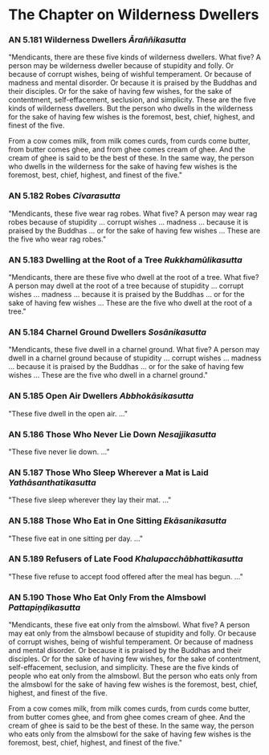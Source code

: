 # The Chapter on Wilderness Dwellers

### AN 5.181 Wilderness Dwellers  *Āraññikasutta*

"Mendicants, there are these five kinds of wilderness dwellers. What
five? A person may be wilderness dweller because of stupidity and folly.
Or because of corrupt wishes, being of wishful temperament. Or because
of madness and mental disorder. Or because it is praised by the Buddhas
and their disciples. Or for the sake of having few wishes, for the sake
of contentment, self-effacement, seclusion, and simplicity. These are
the five kinds of wilderness dwellers. But the person who dwells in the
wilderness for the sake of having few wishes is the foremost, best,
chief, highest, and finest of the five.

From a cow comes milk, from milk comes curds, from curds come butter,
from butter comes ghee, and from ghee comes cream of ghee. And the cream
of ghee is said to be the best of these. In the same way, the person who
dwells in the wilderness for the sake of having few wishes is the
foremost, best, chief, highest, and finest of the five."

<!--pg-->
### AN 5.182 Robes  *Cīvarasutta*

"Mendicants, these five wear rag robes. What five? A person may wear rag
robes because of stupidity ... corrupt wishes ... madness ... because it
is praised by the Buddhas ... or for the sake of having few wishes ...
These are the five who wear rag robes."

### AN 5.183 Dwelling at the Root of a Tree  *Rukkhamūlikasutta*

"Mendicants, there are these five who dwell at the root of a tree. What
five? A person may dwell at the root of a tree because of stupidity ...
corrupt wishes ... madness ... because it is praised by the Buddhas ...
or for the sake of having few wishes ... These are the five who dwell at
the root of a tree."

### AN 5.184 Charnel Ground Dwellers  *Sosānikasutta*

"Mendicants, these five dwell in a charnel ground. What five? A person
may dwell in a charnel ground because of stupidity ... corrupt wishes
... madness ... because it is praised by the Buddhas ... or for the sake
of having few wishes ... These are the five who dwell in a charnel
ground."

### AN 5.185 Open Air Dwellers  *Abbhokāsikasutta*

"These five dwell in the open air. ..."

### AN 5.186 Those Who Never Lie Down  *Nesajjikasutta*

"These five never lie down. ..."

### AN 5.187 Those Who Sleep Wherever a Mat is Laid  *Yathāsanthatikasutta*

"These five sleep wherever they lay their mat. ..."

### AN 5.188 Those Who Eat in One Sitting  *Ekāsanikasutta*

"These five eat in one sitting per day. ..."

### AN 5.189 Refusers of Late Food  *Khalupacchābhattikasutta*

"These five refuse to accept food offered after the meal has begun. ..."

<!--pg-->
### AN 5.190 Those Who Eat Only From the Almsbowl  *Pattapiṇḍikasutta*

"Mendicants, these five eat only from the almsbowl. What five? A person
may eat only from the almsbowl because of stupidity and folly. Or
because of corrupt wishes, being of wishful temperament. Or because of
madness and mental disorder. Or because it is praised by the Buddhas and
their disciples. Or for the sake of having few wishes, for the sake of
contentment, self-effacement, seclusion, and simplicity. These are the
five kinds of people who eat only from the almsbowl. But the person who
eats only from the almsbowl for the sake of having few wishes is the
foremost, best, chief, highest, and finest of the five.

From a cow comes milk, from milk comes curds, from curds come butter,
from butter comes ghee, and from ghee comes cream of ghee. And the cream
of ghee is said to be the best of these. In the same way, the person who
eats only from the almsbowl for the sake of having few wishes is the
foremost, best, chief, highest, and finest of the five."

